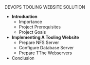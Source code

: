 DEVOPS TOOLING WEBSITE SOLUTION

- **Introduction**
  - Importance
  - Project Prerequisites
  - Project Goals
- **Implementing A Tooling Website**
  - Prepare NFS Server
  - Configure Database Server
  - Prepare TThe Webservers
- Conclusion
